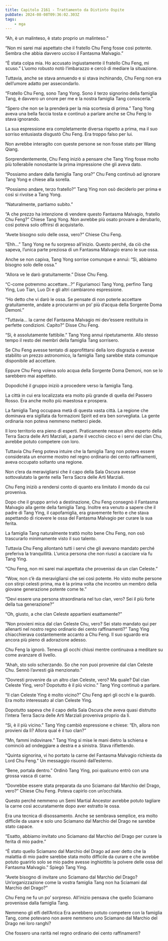 ```yaml
---
title: Capitolo 2161 - Trattamento da Distinto Ospite
pubDate: 2024-08-08T09:36:02.303Z
tags:
    - mga
---
```



“Ah, è un malinteso, è stato proprio un malinteso.”

“Non mi sarei mai aspettato che il fratello Chu Feng fosse così potente. Sembra che abbia davvero ucciso il Fantasma Malvagio.”

“È stata colpa mia. Ho accusato ingiustamente il fratello Chu Feng, mi scuso.” L’uomo robusto notò l’imbarazzo e cercò di mediare la situazione.

Tuttavia, anche se stava annuendo e si stava inchinando, Chu Feng non era dell’umore adatto per assecondarlo.

“Fratello Chu Feng, sono Tang Yong. Sono il terzo signorino della famiglia Tang, è davvero un onore per me e la nostra famiglia Tang conoscerla.”

“Spero che non se la prenderà per la mia scortesia di prima.” Tang Yong aveva una bella faccia tosta e continuò a parlare anche se Chu Feng lo stava ignorando.

La sua espressione era completamente diversa rispetto a prima, ma il suo sorriso entusiasta disgustò Chu Feng. Era troppo falso per lui.

Non avrebbe interagito con queste persone se non fosse stato per Wang Qiang.

Sorprendentemente, Chu Feng iniziò a pensare che Tang Ying fosse molto più tollerabile nonostante la prima impressione che gli aveva dato.

“Possiamo andare dalla famiglia Tang ora?” Chu Feng continuò ad ignorare Tang Yong e chiese alla sorella.

“Possiamo andare, terzo fratello?” Tang Ying non osò deciderlo per prima e così si rivolse a Tang Yong.

“Naturalmente, partiamo subito.”

“A che prezzo ha intenzione di vendere questo Fantasma Malvagio, fratello Chu Feng?” Chiese Tang Yong. Non avrebbe più osato provare a derubarlo, così poteva solo offrirsi di acquistarlo.

“Avete bisogno solo delle ossa, vero?” Chiese Chu Feng.

“Ehh…” Tang Yong ne fu sorpreso all’inizio. Questo perché, da ciò che sapeva, l’unica parte preziosa di un Fantasma Malvagio erano le sue ossa.

Anche se non capiva, Tang Yong sorrise comunque e annuì: “Sì, abbiamo bisogno solo delle ossa.”

“Allora ve le darò gratuitamente.” Disse Chu Feng.

“C-come potremmo accettare…?” Figuriamoci Tang Yong, perfino Tang Ying, Luo Tian, Luo Di e gli altri cambiarono espressione.

“Ho detto che vi darò le ossa. Se pensate di non poterle accettare gratuitamente, andate a procurarmi un po’ più d’acqua della Sorgente Doma Demoni.”

“Tuttavia… la carne del Fantasma Malvagio mi dev’essere restituita in perfette condizioni. Capito?” Disse Chu Feng.

“Sì, è assolutamente fattibile.” Tang Yong annuì ripetutamente. Allo stesso tempo il resto dei membri della famiglia Tang sorrisero.

Se Chu Feng avesse tentato di approfittarsi della loro disgrazia e avesse stabilito un prezzo astronomico, la famiglia Tang sarebbe stata comunque disponibile ad accettare.

Eppure Chu Feng voleva solo acqua della Sorgente Doma Demoni, non se lo sarebbero mai aspettato.

Dopodiché il gruppo iniziò a procedere verso la famiglia Tang.

La città in cui era localizzata era molto più grande di quella del Passero Rosso. Era anche molto più maestosa e prospera.

La famiglia Tang occupava metà di questa vasta città. La regione che dominava era sigillata da formazioni Spirit ed era ben sorvegliata. La gente ordinaria non poteva nemmeno metterci piede.

Il loro territorio era pieno di esperti. Praticamente nessun altro esperto della Terra Sacra delle Arti Marziali, a parte il vecchio cieco e i servi del clan Chu, avrebbe potuto competere con loro.

Tuttavia Chu Feng poteva intuire che la famiglia Tang non poteva essere considerata un enorme mostro nel regno ordinario dei cento raffinamenti, aveva occupato soltanto una regione.

Non c’era da meravigliarsi che il capo della Sala Oscura avesse sottovalutato la gente nella Terra Sacra delle Arti Marziali.

Chu Feng iniziò a rendersi conto di quanto era limitato il mondo da cui proveniva.

Dopo che il gruppo arrivò a destinazione, Chu Feng consegnò il Fantasma Malvagio alla gente della famiglia Tang. Inoltre era venuto a sapere che il padre di Tang Ying, il capofamiglia, era gravemente ferito e che stava aspettando di ricevere le ossa del Fantasma Malvagio per curare la sua ferita.

La famiglia Tang naturalmente trattò molto bene Chu Feng, non osò trascurarlo minimamente visto il suo talento.

Tuttavia Chu Feng allontanò tutti i servi che gli avevano mandato perché preferiva la tranquillità. L’unica persona che non riuscì a cacciare via fu Tang Ying.

“Chu Feng, non mi sarei mai aspettata che provenissi da un clan Celeste.”

“Wow, non c’è da meravigliarsi che sei così potente. Ho visto molte persone con stirpi celesti prima, ma è la prima volta che incontro un membro della giovane generazione potente come te.”

“Devi essere una persona straordinaria nel tuo clan, vero? Sei il più forte della tua generazione?”

“Oh, giusto, a che clan Celeste appartieni esattamente?”

“Non provieni mica dal clan Celeste Chu, vero? Sei stato mandato qui per allenarti nel nostro regno ordinario dei cento raffinamenti?” Tang Ying chiacchierava costantemente accanto a Chu Feng. Il suo sguardo era ancora più pieno di adorazione adesso.

Chu Feng la ignorò. Teneva gli occhi chiusi mentre continuava a meditare su come avanzare di livello.

“Ahah, sto solo scherzando. So che non puoi provenire dal clan Celeste Chu. Sennò l’avresti già menzionato.”

“Dovresti provenire da un altro clan Celeste, vero? Ma quale? Dal clan Celeste Ying, vero? Dopotutto è il più vicino.” Tang Ying continuò a parlare.

“Il clan Celeste Ying è molto vicino?” Chu Feng aprì gli occhi e la guardò. Era molto interessato al clan Celeste Ying.

Dopotutto sapeva che il capo della Sala Oscura che aveva quasi distrutto l’intera Terra Sacra delle Arti Marziali proveniva proprio da lì.

“Sì, è il più vicino.” Tang Ying cambiò espressione e chiese: “Eh, allora non provieni da lì? Allora qual è il tuo clan?”

“Mn, fammi indovinare.” Tang Ying si mise le mani dietro la schiena e cominciò ad ondeggiare a destra e a sinistra. Stava riflettendo.

“Quinta signorina, vi ho portato la carne del Fantasma Malvagio richiesta da Lord Chu Feng.” Un messaggio risuonò dall’esterno.

“Bene, portala dentro.” Ordinò Tang Ying, poi qualcuno entrò con una grossa vasca di carne.

“Dovrebbe essere stata preparata da uno Sciamano dal Marchio del Drago, vero?” Chiese Chu Feng. Poteva capirlo con un’occhiata.

Questo perché nemmeno un Semi Martial Ancestor avrebbe potuto tagliare la carne così accuratamente dopo aver estratto le ossa.

Era una tecnica di disossamento. Anche se sembrava semplice, era molto difficile da usare e solo uno Sciamano dal Marchio del Drago ne sarebbe stato capace.

“Esatto, abbiamo invitato uno Sciamano dal Marchio del Drago per curare la ferita di mio padre.”

“È stato quello Sciamano dal Marchio del Drago ad aver detto che la malattia di mio padre sarebbe stata molto difficile da curare e che avrebbe potuto guarirlo solo se mio padre avesse inghiottito la polvere delle ossa del Fantasma Malvagio.” Spiegò Tang Ying.

“Avete bisogno di invitare uno Sciamano dal Marchio del Drago? Un’organizzazione come la vostra famiglia Tang non ha Sciamani dal Marchio del Drago?”

Chu Feng ne fu un po’ sorpreso. All’inizio pensava che quello Sciamano provenisse dalla famiglia Tang.

Nemmeno gli elfi dell’Antica Era avrebbero potuto competere con la famiglia Tang, come potevano non avere nemmeno uno Sciamano dal Marchio del Drago nei loro ranghi?

Che fossero una rarità nel regno ordinario dei cento raffinamenti?


